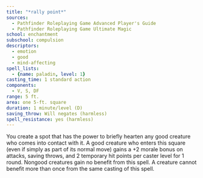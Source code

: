 ```yaml
---
title: "*rally point*"
sources:
  - Pathfinder Roleplaying Game Advanced Player's Guide
  - Pathfinder Roleplaying Game Ultimate Magic
school: enchantment
subschool: compulsion
descriptors:
  - emotion
  - good
  - mind-affecting
spell_lists:
  - {name: paladin, level: 1}
casting_time: 1 standard action
components:
  - V, S, DF
range: 5 ft.
area: one 5-ft. square
duration: 1 minute/level (D)
saving_throw: Will negates (harmless)
spell_resistance: yes (harmless)
---
```


You create a spot that has the power to briefly hearten any good creature who comes into contact with it. A good creature who enters this square (even if simply as part of its normal move) gains a +2 morale bonus on attacks, saving throws, and 2 temporary hit points per caster level for 1 round. Nongood creatures gain no benefit from this spell. A creature cannot benefit more than once from the same casting of this spell.

